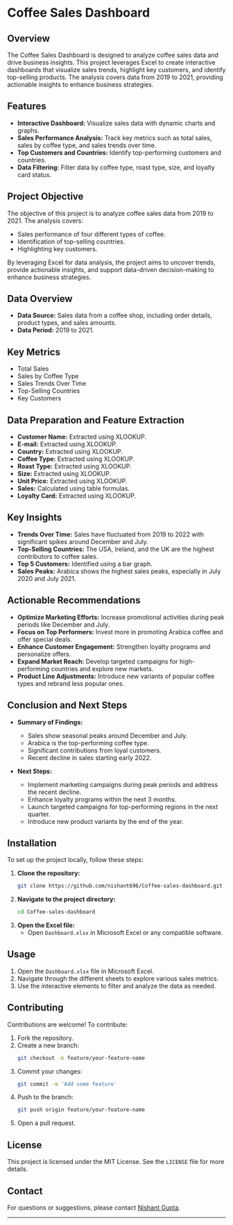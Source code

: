 # Coffee Sales Dashboard

## Overview

The Coffee Sales Dashboard is designed to analyze coffee sales data and drive business insights. This project leverages Excel to create interactive dashboards that visualize sales trends, highlight key customers, and identify top-selling products. The analysis covers data from 2019 to 2021, providing actionable insights to enhance business strategies.

## Features

- **Interactive Dashboard:** Visualize sales data with dynamic charts and graphs.
- **Sales Performance Analysis:** Track key metrics such as total sales, sales by coffee type, and sales trends over time.
- **Top Customers and Countries:** Identify top-performing customers and countries.
- **Data Filtering:** Filter data by coffee type, roast type, size, and loyalty card status.

## Project Objective

The objective of this project is to analyze coffee sales data from 2019 to 2021. The analysis covers:
- Sales performance of four different types of coffee.
- Identification of top-selling countries.
- Highlighting key customers.

By leveraging Excel for data analysis, the project aims to uncover trends, provide actionable insights, and support data-driven decision-making to enhance business strategies.

## Data Overview

- **Data Source:** Sales data from a coffee shop, including order details, product types, and sales amounts.
- **Data Period:** 2019 to 2021.

## Key Metrics

- Total Sales
- Sales by Coffee Type
- Sales Trends Over Time
- Top-Selling Countries
- Key Customers

## Data Preparation and Feature Extraction

- **Customer Name:** Extracted using XLOOKUP.
- **E-mail:** Extracted using XLOOKUP.
- **Country:** Extracted using XLOOKUP.
- **Coffee Type:** Extracted using XLOOKUP.
- **Roast Type:** Extracted using XLOOKUP.
- **Size:** Extracted using XLOOKUP.
- **Unit Price:** Extracted using XLOOKUP.
- **Sales:** Calculated using table formulas.
- **Loyalty Card:** Extracted using XLOOKUP.

## Key Insights

- **Trends Over Time:** Sales have fluctuated from 2019 to 2022 with significant spikes around December and July.
- **Top-Selling Countries:** The USA, Ireland, and the UK are the highest contributors to coffee sales.
- **Top 5 Customers:** Identified using a bar graph.
- **Sales Peaks:** Arabica shows the highest sales peaks, especially in July 2020 and July 2021.

## Actionable Recommendations

- **Optimize Marketing Efforts:** Increase promotional activities during peak periods like December and July.
- **Focus on Top Performers:** Invest more in promoting Arabica coffee and offer special deals.
- **Enhance Customer Engagement:** Strengthen loyalty programs and personalize offers.
- **Expand Market Reach:** Develop targeted campaigns for high-performing countries and explore new markets.
- **Product Line Adjustments:** Introduce new variants of popular coffee types and rebrand less popular ones.

## Conclusion and Next Steps

- **Summary of Findings:** 
  - Sales show seasonal peaks around December and July.
  - Arabica is the top-performing coffee type.
  - Significant contributions from loyal customers.
  - Recent decline in sales starting early 2022.

- **Next Steps:** 
  - Implement marketing campaigns during peak periods and address the recent decline.
  - Enhance loyalty programs within the next 3 months.
  - Launch targeted campaigns for top-performing regions in the next quarter.
  - Introduce new product variants by the end of the year.

## Installation

To set up the project locally, follow these steps:

1. **Clone the repository:**
    ```sh
    git clone https://github.com/nishant696/Coffee-sales-dashboard.git
    ```
2. **Navigate to the project directory:**
    ```sh
    cd Coffee-sales-dashboard
    ```
3. **Open the Excel file:**
    - Open `Dashboard.xlsx` in Microsoft Excel or any compatible software.

## Usage

1. Open the `Dashboard.xlsx` file in Microsoft Excel.
2. Navigate through the different sheets to explore various sales metrics.
3. Use the interactive elements to filter and analyze the data as needed.

## Contributing

Contributions are welcome! To contribute:

1. Fork the repository.
2. Create a new branch:
    ```sh
    git checkout -b feature/your-feature-name
    ```
3. Commit your changes:
    ```sh
    git commit -m 'Add some feature'
    ```
4. Push to the branch:
    ```sh
    git push origin feature/your-feature-name
    ```
5. Open a pull request.

## License

This project is licensed under the MIT License. See the `LICENSE` file for more details.

## Contact

For questions or suggestions, please contact [Nishant Gupta](https://github.com/nishant696).

---
